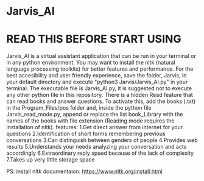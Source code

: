 # Jarvis_AI 
# READ THIS BEFORE START USING
Jarvis_AI is a virtual assistant application that can be run in your terminal or in any python environment. You may want to install the nltk (natural language processing toolkits) for better features and performance.
For the best accesibility and user friendly experience, save the folder, Jarvis, in your default directory and execute "python3 Jarvis/Jarvis_AI.py" in your terminal.
The executable file is Jarvis_AI.py, it is suggested not to execute any other python file in this repository.
There is a hidden Read feature that can read books and answer questions. To activate this, add the books (.txt) in the Program_Files/pos folder and, inside the python file Jarvis_read_mode.py, append or replace the list book_Library with the names of the books with file extension (Reading mode requires the installation of nltk).
features:
1.Get direct answer from internet for your questions
2.Identification of short forms remembering previous conversations
3.Can distinguish between genders of people
4.Provides web results
5.Understands your needs analyzing your conversation and acts accordingly
6.Extraordinary reply speed because of the lack of complexity
7.Takes up very little storage space

PS: install nltk documentaion: https://www.nltk.org/install.html


